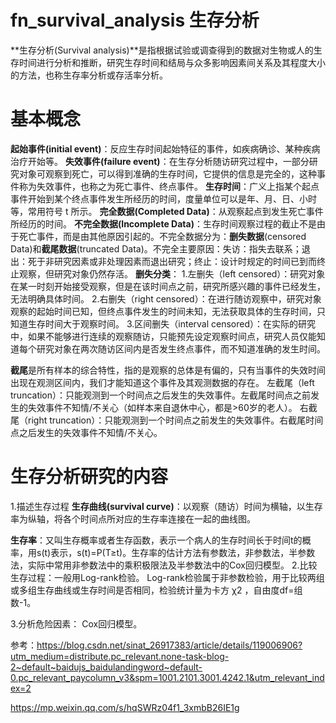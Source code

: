 # fn_survival_analysis 生存分析



**生存分析(Survival analysis)**是指根据试验或调查得到的数据对生物或人的生存时间进行分析和推断，研究生存时间和结局与众多影响因素间关系及其程度大小的方法，也称生存率分析或存活率分析。

# 基本概念

**起始事件(initial event)**：反应生存时间起始特征的事件，如疾病确诊、某种疾病治疗开始等。
**失效事件(failure event)**：在生存分析随访研究过程中，一部分研究对象可观察到死亡，可以得到准确的生存时间，它提供的信息是完全的，这种事件称为失效事件，也称之为死亡事件、终点事件。
**生存时间**：广义上指某个起点事件开始到某个终点事件发生所经历的时间，度量单位可以是年、月、日、小时等，常用符号 t 所示。
**完全数据(Completed Data)**：从观察起点到发生死亡事件所经历的时间。
**不完全数据(Incomplete Data)**：生存时间观察过程的截止不是由于死亡事件，而是由其他原因引起的。不完全数据分为：**删失数据**(censored Data)和**截尾数据**(truncated Data)。不完全主要原因：失访：指失去联系；退出：死于非研究因素或非处理因素而退出研究；终止：设计时规定的时间已到而终止观察，但研究对象仍然存活。
**删失分类**：
1.左删失（left censored）：研究对象在某一时刻开始接受观察，但是在该时间点之前，研究所感兴趣的事件已经发生，无法明确具体时间。
2.右删失（right censored）：在进行随访观察中，研究对象观察的起始时间已知，但终点事件发生的时间未知，无法获取具体的生存时间，只知道生存时间大于观察时间。
3.区间删失（interval censored）：在实际的研究中，如果不能够进行连续的观察随访，只能预先设定观察时间点，研究人员仅能知道每个研究对象在两次随访区间内是否发生终点事件，而不知道准确的发生时间。

**截尾**是所有样本的综合特性，指的是观察的总体是有偏的，只有当事件的失效时间出现在观测区间内，我们才能知道这个事件及其观测数据的存在。
左截尾（left truncation）：只能观测到一个时间点之后发生的失效事件。左截尾时间点之前发生的失效事件不知情/不关心（如样本来自退休中心，都是>60岁的老人）。
右截尾（right truncation）：只能观测到一个时间点之前发生的失效事件。右截尾时间点之后发生的失效事件不知情/不关心。

# 生存分析研究的内容

1.描述生存过程
**生存曲线(survival curve)**：以观察（随访）时间为横轴，以生存率为纵轴，将各个时间点所对应的生存率连接在一起的曲线图。

**生存率**：又叫生存概率或者生存函数，表示一个病人的生存时间长于时间t的概率，用s(t)表示，s(t)=P(T≥t)。生存率的估计方法有参数法，非参数法，半参数法，实际中常用非参数法中的乘积极限法及半参数法中的Cox回归模型。
 2.比较生存过程：一般用Log-rank检验。
 Log-rank检验属于非参数检验，用于比较两组或多组生存曲线或生存时间是否相同，检验统计量为卡方 χ2 ，自由度df=组数-1。

3.分析危险因素： Cox回归模型。







参考：https://blog.csdn.net/sinat_26917383/article/details/119006906?utm_medium=distribute.pc_relevant.none-task-blog-2~default~baidujs_baidulandingword~default-0.pc_relevant_paycolumn_v3&spm=1001.2101.3001.4242.1&utm_relevant_index=2

https://mp.weixin.qq.com/s/hqSWRz04f1_3xmbB26IE1g



